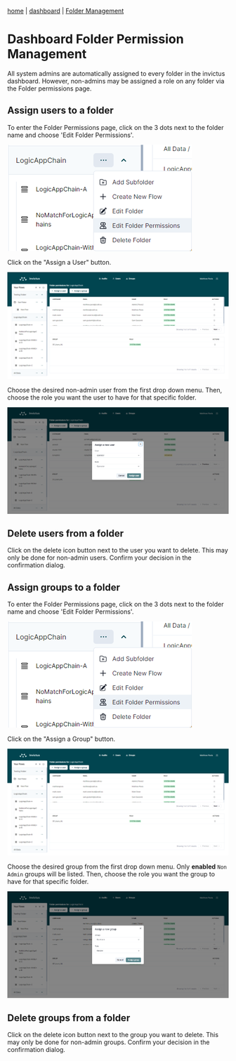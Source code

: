 [home](../README.md) | [dashboard](dashboard.md) | [Folder Management](foldermanagement.md)

# Dashboard Folder Permission Management

All system admins are automatically assigned to every folder in the invictus dashboard. However, non-admins may be assigned a role on any folder via the Folder permissions page. 

## Assign users to a folder

To enter the Folder Permissions page, click on the 3 dots next to the folder name and choose 'Edit Folder Permissions'.

![folder1](../images/v2_folderpermissions1.png)

Click on the "Assign a User" button.

![folder1](../images/v2_folderpermissions2.png)


Choose the desired non-admin user from the first drop down menu. Then, choose the role you want the user to have for that specific folder.

![folder1](../images/v2_folderpermissions3.png)


## Delete users from a folder

Click on the delete icon button next to the user you want to delete. This may only be done for non-admin users. Confirm your decision in the confirmation dialog.

## Assign groups to a folder

To enter the Folder Permissions page, click on the 3 dots next to the folder name and choose 'Edit Folder Permissions'.

![folder1](../images/v2_folderpermissions1.png)

Click on the "Assign a Group" button.

![folder1](../images/v2_folderpermissions2.png)

Choose the desired group from the first drop down menu. Only **enabled** `Non Admin` groups will be listed. Then, choose the role you want the group to have for that specific folder.

![folder1](../images/v2_folderpermissions4.png)

## Delete groups from a folder

Click on the delete icon button next to the group you want to delete. This may only be done for non-admin groups. Confirm your decision in the confirmation dialog.
